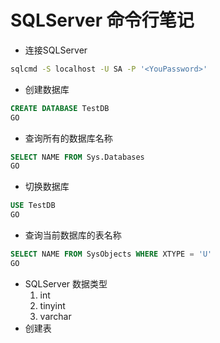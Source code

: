 # SQLServer 命令行笔记
- 连接SQLServer
```bash
sqlcmd -S localhost -U SA -P '<YouPassword>'
```

- 创建数据库
```sql
CREATE DATABASE TestDB
GO
```

- 查询所有的数据库名称
```sql
SELECT NAME FROM Sys.Databases
GO
```

- 切换数据库
```sql
USE TestDB
GO
```

- 查询当前数据库的表名称
```sql
SELECT NAME FROM SysObjects WHERE XTYPE = 'U'
GO
```

- SQLServer 数据类型
	1. int  
	2. tinyint
	3. varchar
- 创建表

